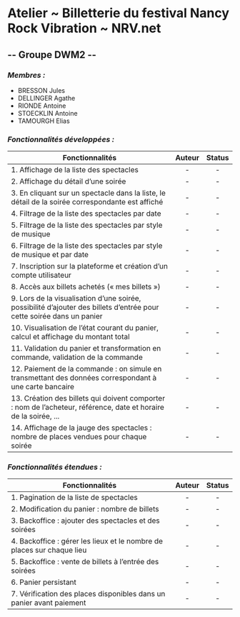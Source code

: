 # Atelier ~ Billetterie du festival Nancy Rock Vibration ~ NRV.net

## -- Groupe DWM2 --

### *Membres :*

- BRESSON Jules
- DELLINGER Agathe
- RIONDE Antoine
- STOECKLIN Antoine
- TAMOURGH Elias

### *Fonctionnalités développées :*
| Fonctionnalités                                                                                                       | Auteur | Status |
|-----------------------------------------------------------------------------------------------------------------------|:------:|:------:|
| 1. Affichage de la liste des spectacles                                                                               |   -    |   -    |
| 2. Affichage du détail d’une soirée                                                                                   |   -    |   -    |
| 3. En cliquant sur un spectacle dans la liste, le détail de la soirée correspondante est affiché                      |   -    |   -    |
| 4. Filtrage de la liste des spectacles par date                                                                       |   -    |   -    |
| 5. Filtrage de la liste des spectacles par style de musique                                                           |   -    |   -    |
| 6. Filtrage de la liste des spectacles par style de musique et par date                                               |   -    |   -    |
| 7. Inscription sur la plateforme et création d’un compte utilisateur                                                  |   -    |   -    |
| 8. Accès aux billets achetés (« mes billets »)                                                                        |   -    |   -    |
| 9. Lors de la visualisation d’une soirée, possibilité d’ajouter des billets d’entrée pour cette soirée dans un panier |   -    |   -    |
| 10.  Visualisation de l’état courant du panier, calcul et affichage du montant total                                  |   -    |   -    |
| 11. Validation du panier et transformation en commande, validation de la commande                                     |   -    |   -    |
| 12. Paiement de la commande : on simule en transmettant des données correspondant à une carte bancaire                |   -    |   -    |
| 13.  Création des billets qui doivent comporter : nom de l’acheteur, référence, date et horaire de la soirée, ...     |   -    |   -    |
| 14. Affichage de la jauge des spectacles : nombre de places vendues pour chaque soirée                                |   -    |   -    |

### *Fonctionnalités étendues :*
| Fonctionnalités                                                        | Auteur | Status |
|------------------------------------------------------------------------|:------:|:------:|
| 1. Pagination de la liste de spectacles                                |   -    |   -    |
| 2. Modification du panier : nombre de billets                          |   -    |   -    |
| 3. Backoffice : ajouter des spectacles et des soirées                  |   -    |   -    |
| 4. Backoffice : gérer les lieux et le nombre de places sur chaque lieu |   -    |   -    |
| 5. Backoffice : vente de billets à l’entrée des soirées                |   -    |   -    |
| 6. Panier persistant                                                   |   -    |   -    |
| 7. Vérification des places disponibles dans un panier avant paiement   |   -    |   -    |

